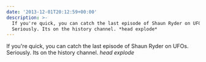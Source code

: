 ```yaml
---
date: '2013-12-01T20:12:59+00:00'
description: >-
  If you're quick, you can catch the last episode of Shaun Ryder on UFOs.
  Seriously. Its on the history channel. *head explode*
---
```

If you're quick, you can catch the last episode of Shaun Ryder on UFOs. Seriously. Its on the history channel. *head explode*
